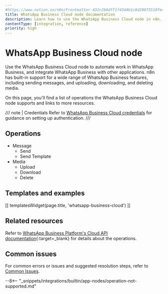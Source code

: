 ```yaml
---
#https://www.notion.so/n8n/Frontmatter-432c2b8dff1f43d4b1c8d20075510fe4
title: WhatsApp Business Cloud node documentation
description: Learn how to use the WhatsApp Business Cloud node in n8n. Follow technical documentation to integrate WhatsApp Business Cloud node into your workflows.
contentType: [integration, reference]
priority: high
---
```


# WhatsApp Business Cloud node

Use the WhatsApp Business Cloud node to automate work in WhatsApp Business, and integrate WhatsApp Business with other applications. n8n has built-in support for a wide range of WhatsApp Business features, including sending messages, and uploading, downloading, and deleting media. 

On this page, you'll find a list of operations the WhatsApp Business Cloud node supports and links to more resources.

/// note | Credentials
Refer to [WhatsApp Business Cloud credentials](/integrations/builtin/credentials/whatsapp/) for guidance on setting up authentication. 
///

## Operations

* Message
	* Send
	* Send Template
* Media
	* Upload
	* Download
	* Delete

## Templates and examples

<!-- see https://www.notion.so/n8n/Pull-in-templates-for-the-integrations-pages-37c716837b804d30a33b47475f6e3780 -->
[[ templatesWidget(page.title, 'whatsapp-business-cloud') ]]

## Related resources

Refer to [WhatsApp Business Platform's Cloud API documentation](https://developers.facebook.com/docs/whatsapp/cloud-api){:target=_blank} for details about the operations.

## Common issues

For common errors or issues and suggested resolution steps, refer to [Common Issues](/integrations/builtin/app-nodes/n8n-nodes-base.whatsapp/common-issues/).

--8<-- "_snippets/integrations/builtin/app-nodes/operation-not-supported.md"
